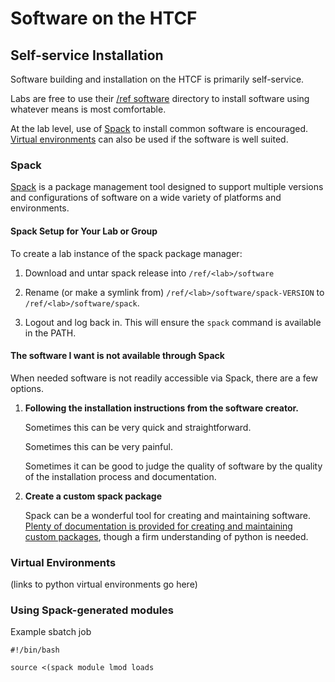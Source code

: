 # Software on the HTCF

## Self-service Installation

Software building and installation on the HTCF is primarily self-service.

Labs are free to use their [/ref software](storage/ref.md) directory to install software using whatever means is most comfortable.

At the lab level, use of [Spack](#spack) to install common software is encouraged.  [Virtual environments](#virtual-environments) can also be used if the software is well suited.

### Spack

[Spack](https://spack.readthedocs.io) is a package management tool designed to support multiple versions and configurations of software on a wide variety of platforms and environments.

#### Spack Setup for Your Lab or Group

To create a lab instance of the spack package manager:

1.  Download and untar spack release into `/ref/<lab>/software`

2.  Rename (or make a symlink from) `/ref/<lab>/software/spack-VERSION` to `/ref/<lab>/software/spack`.

3.  Logout and log back in.  This will ensure the `spack` command is available in the PATH.

#### The software I want is not available through Spack

When needed software is not readily accessible via Spack, there are a few options.

1. **Following the installation instructions from the software creator.**
 
   Sometimes this can be very quick and straightforward.
   
   Sometimes this can be very painful.
   
   Sometimes it can be good to judge the quality of software by the quality of the installation process and documentation.

2. **Create a custom spack package**

   Spack can be a wonderful tool for creating and maintaining software. [Plenty of documentation is provided for creating and maintaining custom packages](https://spack.readthedocs.io/en/latest/packaging_guide.html), though a firm understanding of python is needed.


### Virtual Environments

(links to python virtual environments go here)


### Using Spack-generated modules

Example sbatch job

```
#!/bin/bash

source <(spack module lmod loads 
```
